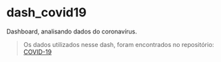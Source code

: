 # dash_covid19
Dashboard, analisando dados do coronavírus.

> Os dados utilizados nesse dash, foram encontrados no repositório: [COVID-19](https://github.com/CSSEGISandData/COVID-19)
